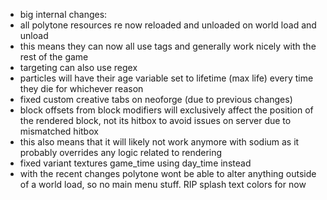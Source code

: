 - big internal changes:
- all polytone resources re now reloaded and unloaded on world load and unload
- this means they can now all use tags and generally work nicely with the rest of the game
- targeting can also use regex
- particles will have their age variable set to lifetime (max life) every time they die for whichever reason
- fixed custom creative tabs on neoforge (due to previous changes)
- block offsets from block modifiers will exclusively affect the position of the rendered block, not its hitbox to avoid issues on server due to mismatched hitbox
- this also means that it will likely not work anymore with sodium as it probably overrides any logic related to rendering
- fixed variant textures game_time using day_time instead
- with the recent changes polytone wont be able to alter anything outside of a world load, so no main menu stuff. RIP splash text colors for now